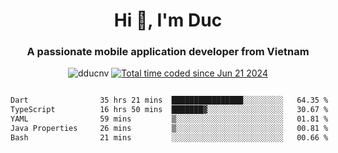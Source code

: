 <h1 align="center">
  Hi 👋, I'm  Duc</h1>
<h3 align="center">A passionate mobile application developer from Vietnam</h3>  
  
<p align="center"> <img src="https://komarev.com/ghpvc/?username=dducnv&label=Profile%20views&color=0e75b6&style=flat" alt="dducnv" /> 
<a href="https://wakatime.com/@4d2a2cd9-1bcb-4dd1-84a4-dce128a35137"><img src="https://wakatime.com/badge/user/4d2a2cd9-1bcb-4dd1-84a4-dce128a35137.svg" alt="Total time coded since Jun 21 2024" /></a>
</p>  

<div style="width: 100vw; overflow-x: auto; flex:center">
  <!--START_SECTION:waka-->

```txt
Dart                35 hrs 21 mins  ████████████████░░░░░░░░░   64.35 %
TypeScript          16 hrs 50 mins  ███████▓░░░░░░░░░░░░░░░░░   30.67 %
YAML                59 mins         ▒░░░░░░░░░░░░░░░░░░░░░░░░   01.81 %
Java Properties     26 mins         ▒░░░░░░░░░░░░░░░░░░░░░░░░   00.81 %
Bash                21 mins         ░░░░░░░░░░░░░░░░░░░░░░░░░   00.66 %
```

<!--END_SECTION:waka-->
</div>




  
